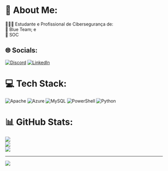 # 💫 About Me:
👨🏻‍💻 Estudante e Profissional de Cibersegurança de:<br>🔹 Blue Team; e<br>🔸 SOC<br>


## 🌐 Socials:
[![Discord](https://img.shields.io/badge/Discord-%237289DA.svg?logo=discord&logoColor=white)](https://discord.gg/mochil3iro#1700) [![LinkedIn](https://img.shields.io/badge/LinkedIn-%230077B5.svg?logo=linkedin&logoColor=white)](https://linkedin.com/in/gersonluisleite) 

# 💻 Tech Stack:
![Apache](https://img.shields.io/badge/apache-%23D42029.svg?style=for-the-badge&logo=apache&logoColor=white) ![Azure](https://img.shields.io/badge/azure-%230072C6.svg?style=for-the-badge&logo=microsoftazure&logoColor=white) ![MySQL](https://img.shields.io/badge/mysql-%2300000f.svg?style=for-the-badge&logo=mysql&logoColor=white) ![PowerShell](https://img.shields.io/badge/PowerShell-%235391FE.svg?style=for-the-badge&logo=powershell&logoColor=white) ![Python](https://img.shields.io/badge/python-3670A0?style=for-the-badge&logo=python&logoColor=ffdd54)

# 📊 GitHub Stats:
![](https://github-readme-stats.vercel.app/api?username=m0chil3iro&theme=blueberry&hide_border=true&include_all_commits=false&count_private=false)<br/>
![](https://github-readme-streak-stats.herokuapp.com/?user=m0chil3iro&theme=blueberry&hide_border=true)<br/>
![](https://github-readme-stats.vercel.app/api/top-langs/?username=m0chil3iro&theme=blueberry&hide_border=true&include_all_commits=false&count_private=false&layout=compact)

---
[![](https://visitcount.itsvg.in/api?id=m0chil3iro&icon=5&color=1)](https://visitcount.itsvg.in)

<!-- Proudly created with GPRM ( https://gprm.itsvg.in ) -->
